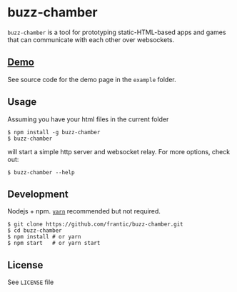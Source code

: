 # buzz-chamber

`buzz-chamber` is a tool for prototyping static-HTML-based apps and games that can communicate with each other over websockets.

## [Demo](https://buzz-chamber-demo.herokuapp.com/)

See source code for the demo page in the `example` folder.

## Usage

Assuming you have your html files in the current folder

```
$ npm install -g buzz-chamber
$ buzz-chamber
```

will start a simple http server and websocket relay. For more options, check out:

```
$ buzz-chamber --help
```

## Development

Nodejs + npm. [`yarn`](https://yarnpkg.com/) recommended but not required.

```
$ git clone https://github.com/frantic/buzz-chamber.git
$ cd buzz-chamber
$ npm install # or yarn
$ npm start   # or yarn start
```

## License

See `LICENSE` file
